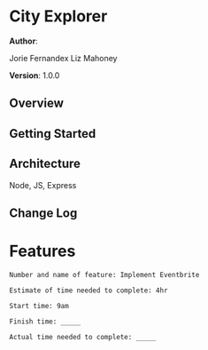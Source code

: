 # City Explorer

**Author**:

Jorie Fernandex
Liz Mahoney

**Version**:
1.0.0

## Overview
<!-- Provide a high level overview of what this application is and why you are building it, beyond the fact that it's an assignment for this class. (i.e. What's your problem domain?) -->

## Getting Started
<!-- What are the steps that a user must take in order to build this app on their own machine and get it running? -->

## Architecture
Node, JS, Express

## Change Log

# Features 

```
Number and name of feature: Implement Eventbrite

Estimate of time needed to complete: 4hr

Start time: 9am

Finish time: _____

Actual time needed to complete: _____
```